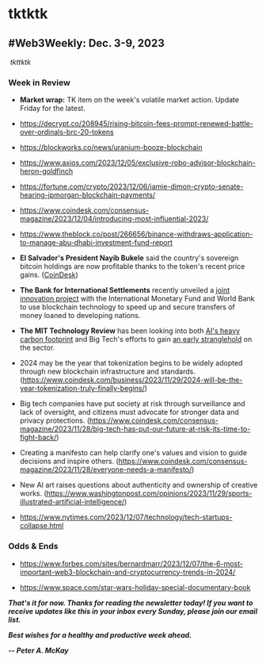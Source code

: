 # tktktk
## #Web3Weekly: Dec. 3-9, 2023

![]()
*tkttktk*

<!--

The mainstream tech press generally can't tell the difference between covering tech and covering tech *companies.* This shortcoming is increasingly both a limitation in their coverage of crypto and a problem that's highlighted by it.

The underlying protocols for sharing information on the internet, including email, were not built by a company. The worldwide web wasn't founded by a company. And most servers that runs these those networks are using an operating system that wasn't built by a company.

- RFK endorsement...  Pickup NY Mag story on him.

Crypto is demonstrably good at two things:

- Money.

- Identity.

Lead item: ~400 words. Using Leo to work on the newsletter

-->

### Week in Review

- **Market wrap:** TK item on the week's volatile market action. Update Friday for the latest. <!-- https://decrypt.co/208164/bitcoin-halving-what-it-means-investors | -->

- https://decrypt.co/208945/rising-bitcoin-fees-prompt-renewed-battle-over-ordinals-brc-20-tokens

- https://blockworks.co/news/uranium-booze-blockchain

- https://www.axios.com/2023/12/05/exclusive-robo-advisor-blockchain-heron-goldfinch

- https://fortune.com/crypto/2023/12/06/jamie-dimon-crypto-senate-hearing-jpmorgan-blockchain-payments/

- https://www.coindesk.com/consensus-magazine/2023/12/04/introducing-most-influential-2023/

- https://www.theblock.co/post/266656/binance-withdraws-application-to-manage-abu-dhabi-investment-fund-report

- **El Salvador's President Nayib Bukele** said the country's sovereign bitcoin holdings are now profitable thanks to the token's recent price gains. ([CoinDesk](https://www.coindesk.com/markets/2023/12/04/el-salvadors-bitcoin-investment-in-the-black-says-president-bukele/))

- **The Bank for International Settlements** recently unveiled a [joint innovation project](https://www.atlanticcouncil.org/blogs/new-atlanticist/a-newly-announced-blockchain-backed-system-could-transform-development-lending/) with the International Monetary Fund and World Bank to use blockchain technology to speed up and secure transfers of money loaned to developing nations.

- **The MIT Technology Review** has been looking into both [AI's heavy carbon footprint](https://www.technologyreview.com/2023/12/05/1084417/ais-carbon-footprint-is-bigger-than-you-think/) and Big Tech's efforts to gain [an early stranglehold](https://www.technologyreview.com/2023/12/05/1084393/make-no-mistake-ai-is-owned-by-big-tech/) on the sector.

- 2024 may be the year that tokenization begins to be widely adopted through new blockchain infrastructure and standards. (https://www.coindesk.com/business/2023/11/29/2024-will-be-the-year-tokenization-truly-finally-begins/)

- Big tech companies have put society at risk through surveillance and lack of oversight, and citizens must advocate for stronger data and privacy protections. (https://www.coindesk.com/consensus-magazine/2023/11/28/big-tech-has-put-our-future-at-risk-its-time-to-fight-back/)

- Creating a manifesto can help clarify one's values and vision to guide decisions and inspire others. (https://www.coindesk.com/consensus-magazine/2023/11/28/everyone-needs-a-manifesto/)

- New AI art raises questions about authenticity and ownership of creative works. (https://www.washingtonpost.com/opinions/2023/11/29/sports-illustrated-artificial-intelligence/)

- https://www.nytimes.com/2023/12/07/technology/tech-startups-collapse.html

### Odds & Ends

- https://www.forbes.com/sites/bernardmarr/2023/12/07/the-6-most-important-web3-blockchain-and-cryptocurrency-trends-in-2024/

- https://www.space.com/star-wars-holiday-special-documentary-book

<!-- Boilerplate needs re-working. This is version from last week... -->

_**That's it for now. Thanks for reading the newsletter today! If you want to receive updates like this in your inbox every Sunday, please join our email list.**_

<!--Move this content to standing editorial policy page on the website.     _**Note: #Web3Weekly content is intended for journalistic purposes only, not as investment advice. Always [DYOR](https://www.urbandictionary.com/define.php?term=DYOR) and consult appropriate financial professionals before making investment decisions.**_ -->

_**Best wishes for a healthy and productive week ahead.**_  

_**-- Peter A. McKay**_  
